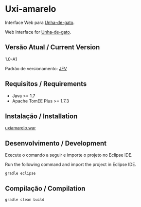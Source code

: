 # Uxi-amarelo

Interface Web para [Unha-de-gato](http://joseflavio.com/unhadegato).

Web Interface for [Unha-de-gato](http://joseflavio.com/unhadegato).

## Versão Atual / Current Version

1.0-A1

Padrão de versionamento: [JFV](http://joseflavio.com/jfv/)

## Requisitos / Requirements

* Java >= 1.7
* Apache TomEE Plus >= 1.7.3

## Instalação / Installation

[uxiamarelo.war](https://github.com/joseflaviojr/uxiamarelo/releases/download/1.0-A1/uxiamarelo.war)

## Desenvolvimento / Development

Execute o comando a seguir e importe o projeto no Eclipse IDE.

Run the following command and import the project in Eclipse IDE.

    gradle eclipse

## Compilação / Compilation

    gradle clean build
